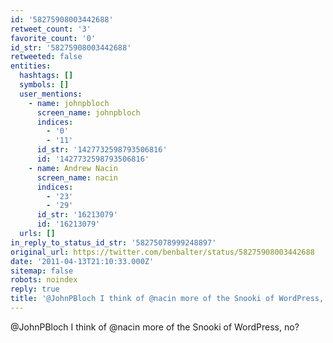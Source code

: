 ```yaml
---
id: '58275908003442688'
retweet_count: '3'
favorite_count: '0'
id_str: '58275908003442688'
retweeted: false
entities:
  hashtags: []
  symbols: []
  user_mentions:
    - name: johnpbloch
      screen_name: johnpbloch
      indices:
        - '0'
        - '11'
      id_str: '1427732598793506816'
      id: '1427732598793506816'
    - name: Andrew Nacin
      screen_name: nacin
      indices:
        - '23'
        - '29'
      id_str: '16213079'
      id: '16213079'
  urls: []
in_reply_to_status_id_str: '58275078999248897'
original_url: https://twitter.com/benbalter/status/58275908003442688
date: '2011-04-13T21:10:33.000Z'
sitemap: false
robots: noindex
reply: true
title: '@JohnPBloch I think of @nacin more of the Snooki of WordPress, no?'
---
```


@JohnPBloch I think of @nacin more of the Snooki of WordPress, no?